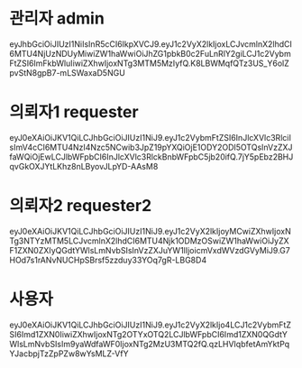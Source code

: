 
# 관리자 admin
eyJhbGciOiJIUzI1NiIsInR5cCI6IkpXVCJ9.eyJ1c2VyX2lkIjoxLCJvcmlnX2lhdCI6MTU4NjUzNDUyMiwiZW1haWwiOiJhZG1pbkB0c2FuLnRlY2giLCJ1c2VybmFtZSI6ImFkbWluIiwiZXhwIjoxNTg3MTM5MzIyfQ.K8LBWMqfQTz3US_Y6olZpvStN8gpB7-mLSWaxaD5NGU


# 의뢰자1 requester
eyJ0eXAiOiJKV1QiLCJhbGciOiJIUzI1NiJ9.eyJ1c2VybmFtZSI6InJlcXVlc3RlciIsImV4cCI6MTU4NzI4Nzc5NCwib3JpZ19pYXQiOjE1ODY2ODI5OTQsInVzZXJfaWQiOjEwLCJlbWFpbCI6InJlcXVlc3RlckBnbWFpbC5jb20ifQ.7jY5pEbz2BHJqvGkOXJYtLKhz8nLByovJLpYD-AAsM8


# 의뢰자2 requester2
eyJ0eXAiOiJKV1QiLCJhbGciOiJIUzI1NiJ9.eyJ1c2VyX2lkIjoyMCwiZXhwIjoxNTg3NTYzMTM5LCJvcmlnX2lhdCI6MTU4Njk1ODMzOSwiZW1haWwiOiJyZXF1ZXN0ZXIyQGdtYWlsLmNvbSIsInVzZXJuYW1lIjoicmVxdWVzdGVyMiJ9.G7HOd7s1rANvNUCHpSBrsf5zzduy33YOq7gR-LBG8D4


# 사용자
eyJ0eXAiOiJKV1QiLCJhbGciOiJIUzI1NiJ9.eyJ1c2VyX2lkIjo4LCJ1c2VybmFtZSI6Imd1ZXN0IiwiZXhwIjoxNTg2OTYxOTQ2LCJlbWFpbCI6Imd1ZXN0QGdtYWlsLmNvbSIsIm9yaWdfaWF0IjoxNTg2MzU3MTQ2fQ.qzLHVIqbfetAmYktPqYJacbpjTzZpPZw8wYsMLZ-VfY